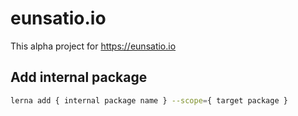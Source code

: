 # eunsatio.io

This alpha project for https://eunsatio.io


## Add internal package

```bash
lerna add { internal package name } --scope={ target package }
```
